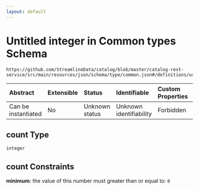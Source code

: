 ```yaml
---
layout: default
---
```


# Untitled integer in Common types Schema

```text
https://github.com/StreamlineData/catalog/blob/master/catalog-rest-service/src/main/resources/json/schema/type/common.json#/definitions/usageStats/properties/count
```

| Abstract | Extensible | Status | Identifiable | Custom Properties | Additional Properties | Access Restrictions | Defined In |
| :--- | :--- | :--- | :--- | :--- | :--- | :--- | :--- |
| Can be instantiated | No | Unknown status | Unknown identifiability | Forbidden | Allowed | none | [common.json\*](common.md) |

## count Type

`integer`

## count Constraints

**minimum**: the value of this number must greater than or equal to: `0`

